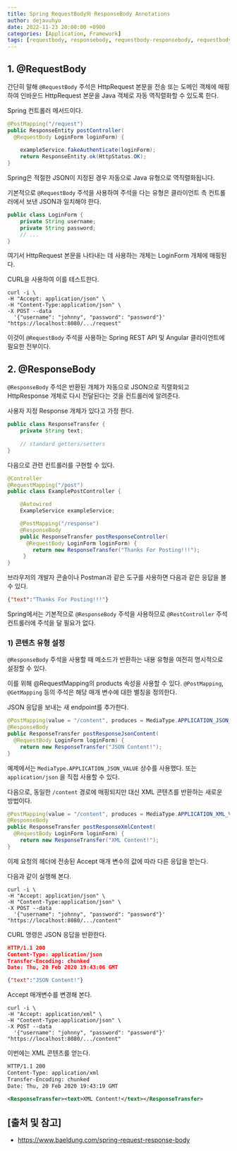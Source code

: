 ```yaml
---
title: Spring RequestBody와 ResponseBody Annotations
author: dejavuhyo
date: 2022-11-23 20:00:00 +0900
categories: [Application, Framework]
tags: [requestbody, responsebody, requestbody-responsebody, requestbody-annotations, responsebody-annotations, java-객체-역직열화, java-객체-직열화]
---
```


## 1. @RequestBody
간단히 말해 `@RequestBody` 주석은 HttpRequest 본문을 전송 또는 도메인 객체에 매핑 하여 인바운드 HttpRequest 본문을 Java 객체로 자동 역직렬화할 수 있도록 한다.

Spring 컨트롤러 메서드이다.

```java
@PostMapping("/request")
public ResponseEntity postController(
  @RequestBody LoginForm loginForm) {
 
    exampleService.fakeAuthenticate(loginForm);
    return ResponseEntity.ok(HttpStatus.OK);
}
```

Spring은 적절한 JSON이 지정된 경우 자동으로 Java 유형으로 역직렬화됩니다.

기본적으로 `@RequestBody` 주석을 사용하여 주석을 다는 유형은 클라이언트 측 컨트롤러에서 보낸 JSON과 일치해야 한다.

```java
public class LoginForm {
    private String username;
    private String password;
    // ...
}
```

여기서 HttpRequest 본문을 나타내는 데 사용하는 개체는 LoginForm 개체에 매핑된다.

CURL을 사용하여 이를 테스트한다.

```shell
curl -i \
-H "Accept: application/json" \
-H "Content-Type:application/json" \
-X POST --data 
  '{"username": "johnny", "password": "password"}' "https://localhost:8080/.../request"
```

이것이 `@RequestBody` 주석을 사용하는 Spring REST API 및 Angular 클라이언트에 필요한 전부이다.

## 2. @ResponseBody
`@ResponseBody` 주석은 반환된 개체가 자동으로 JSON으로 직렬화되고 HttpResponse 개체로 다시 전달된다는 것을 컨트롤러에 알려준다.

사용자 지정 Response 개체가 있다고 가정 한다.

```java
public class ResponseTransfer {
    private String text; 
    
    // standard getters/setters
}
```

다음으로 관련 컨트롤러를 구현할 수 있다.

```java
@Controller
@RequestMapping("/post")
public class ExamplePostController {

    @Autowired
    ExampleService exampleService;

    @PostMapping("/response")
    @ResponseBody
    public ResponseTransfer postResponseController(
      @RequestBody LoginForm loginForm) {
        return new ResponseTransfer("Thanks For Posting!!!");
     }
}
```

브라우저의 개발자 콘솔이나 Postman과 같은 도구를 사용하면 다음과 같은 응답을 볼 수 있다.

```json
{"text":"Thanks For Posting!!!"}
```

Spring에서는 기본적으로 `@ResponseBody` 주석을 사용하므로 `@RestController` 주석 컨트롤러에 주석을 달 필요가 없다.

### 1) 콘텐츠 유형 설정
`@ResponseBody` 주석을 사용할 때 메소드가 반환하는 내용 유형을 여전히 명시적으로 설정할 수 있다.

이를 위해 @RequestMapping의 products 속성을 사용할 수 있다. `@PostMapping`, `@GetMapping` 등의 주석은 해당 매개 변수에 대한 별칭을 정의한다.

JSON 응답을 보내는 새 endpoint를 추가한다.

```java
@PostMapping(value = "/content", produces = MediaType.APPLICATION_JSON_VALUE)
@ResponseBody
public ResponseTransfer postResponseJsonContent(
  @RequestBody LoginForm loginForm) {
    return new ResponseTransfer("JSON Content!");
}
```

예제에서는 `MediaType.APPLICATION_JSON_VALUE` 상수를 사용했다. 또는 `application/json` 을 직접 사용할 수 있다.

다음으로, 동일한 `/content` 경로에 매핑되지만 대신 XML 콘텐츠를 반환하는 새로운 방법이다.

```java
@PostMapping(value = "/content", produces = MediaType.APPLICATION_XML_VALUE)
@ResponseBody
public ResponseTransfer postResponseXmlContent(
  @RequestBody LoginForm loginForm) {
    return new ResponseTransfer("XML Content!");
}
```

이제 요청의 헤더에 전송된 Accept 매개 변수의 값에 따라 다른 응답을 받는다.

다음과 같이 실행해 본다.

```shell
curl -i \ 
-H "Accept: application/json" \ 
-H "Content-Type:application/json" \ 
-X POST --data 
  '{"username": "johnny", "password": "password"}' "https://localhost:8080/.../content"
```

CURL 명령은 JSON 응답을 반환한다.

```json
HTTP/1.1 200
Content-Type: application/json
Transfer-Encoding: chunked
Date: Thu, 20 Feb 2020 19:43:06 GMT

{"text":"JSON Content!"}
```

Accept 매개변수를 변경해 본다.

```shell
curl -i \
-H "Accept: application/xml" \
-H "Content-Type:application/json" \
-X POST --data
  '{"username": "johnny", "password": "password"}' "https://localhost:8080/.../content"
```

이번에는 XML 콘텐츠를 얻는다.

```xml
HTTP/1.1 200
Content-Type: application/xml
Transfer-Encoding: chunked
Date: Thu, 20 Feb 2020 19:43:19 GMT

<ResponseTransfer><text>XML Content!</text></ResponseTransfer>
```

## [출처 및 참고]
* <https://www.baeldung.com/spring-request-response-body>

